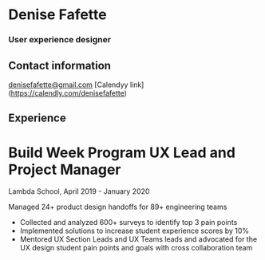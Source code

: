 # Denise Fafette
### User experience designer

## Contact information
denisefafette@gmail.com
[Calendyy link] (https://calendly.com/denisefafette)

## Experience

# Build Week Program UX Lead and Project Manager
Lambda School, April 2019 - January 2020

Managed 24+ product design handoffs for 89+ engineering teams
- Collected and analyzed 600+ surveys to identify top 3 pain points
- Implemented solutions to increase student experience scores by 10%
- Mentored UX Section Leads and UX Teams leads and advocated for the UX design student pain points and goals with cross collaboration team
